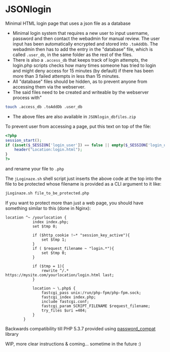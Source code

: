 # JSONlogin
Minimal HTML login page that uses a json file as a database

* Minimal login system that requires a new user to input username, password and then contact the webadmin for manual review. The user input has been automatically encrypted and stored into ```.toAddDb```. The webadmin then has to add the entry in the "database" file, which is called ```.user_db```, in the same folder as the rest of the files.
* There is also a ```.access_db``` that keeps track of login attempts, the login.php scripts checks how many times someone has tried to login and might deny access for 15 minutes (by default) if there has been more than 3 failed attempts in less than 15 minutes.  
* All "database" files should be hidden, as to prevent anyone from accessing them via the webserver.
* The said files need to be created and writeable by the webserver process with"
```bash
touch .access_db .toAddDb .user_db
```
* The above files are also available in `JSONlogin_dbfiles.zip`

To prevent user from accessing a page, put this text on top of the file:
```php
<?php
session_start();
if (isset($_SESSION['login_user']) == false || empty($_SESSION['login_user'])) {
    header("Location:login.html");
}
?>
```
and rename your file to ```.php```

The `jLoginaze.sh` shell script just inserts the above code at the top into the file to be protected whose filename is provided as a CLI argument to it like:
```bash
jLoginaze.sh file_to_be_protected.php
```

If you want to protect more than just a web page, you should have something similar to this (done in Nginx):
```
location ^~ /yourlocation {
            index index.php;
            set $tmp 0;

            if ($http_cookie !~* "session_key_active"){
                set $tmp 1;
            }
            if ( $request_filename ~ "login.*"){
                set $tmp 0;
            }

            if ($tmp = 1){
                rewrite ^/.* https://mysite.com/yourlocation/login.html last;
            }

            location ~ \.php$ {
                fastcgi_pass unix:/run/php-fpm/php-fpm.sock;
                fastcgi_index index.php;
                include fastcgi.conf;
                fastcgi_param SCRIPT_FILENAME $request_filename;
                try_files $uri =404;
            }
        }

```

Backwards compatibility till PHP 5.3.7 provided using [password_compat](https://github.com/ircmaxell/password_compat) library

WIP, more clear instructions & coming... sometime in the future :)
